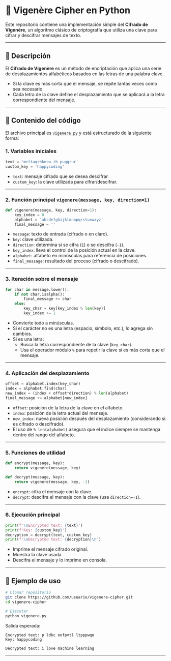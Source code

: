 # 🔐 Vigenère Cipher en Python

Este repositorio contiene una implementación simple del **Cifrado de Vigenère**, un algoritmo clásico de criptografía que utiliza una clave para cifrar y descifrar mensajes de texto.

---

## 📌 Descripción

El **Cifrado de Vigenère** es un método de encriptación que aplica una serie de desplazamientos alfabéticos basados en las letras de una palabra clave.  
- Si la clave es más corta que el mensaje, se repite tantas veces como sea necesario.  
- Cada letra de la clave define el desplazamiento que se aplicará a la letra correspondiente del mensaje.  

---

## 📂 Contenido del código

El archivo principal es [`vigenere.py`](vigenere.py) y está estructurado de la siguiente forma:

### 1. Variables iniciales
```python
text = 'mrttaqrhknsw ih puggrur'
custom_key = 'happycoding'
```
- `text`: mensaje cifrado que se desea descifrar.  
- `custom_key`: la clave utilizada para cifrar/descifrar.  

---

### 2. Función principal `vigenere(message, key, direction=1)`
```python
def vigenere(message, key, direction=1):
    key_index = 0
    alphabet = 'abcdefghijklmnopqrstuvwxyz'
    final_message = ''
```
- `message`: texto de entrada (cifrado o en claro).  
- `key`: clave utilizada.  
- `direction`: determina si se cifra (`1`) o se descifra (`-1`).  
- `key_index`: lleva el control de la posición actual en la clave.  
- `alphabet`: alfabeto en minúsculas para referencia de posiciones.  
- `final_message`: resultado del proceso (cifrado o descifrado).  

---

### 3. Iteración sobre el mensaje
```python
for char in message.lower():
    if not char.isalpha():
        final_message += char
    else:
        key_char = key[key_index % len(key)]
        key_index += 1
```
- Convierte todo a minúsculas.  
- Si el carácter no es una letra (espacio, símbolo, etc.), lo agrega sin cambios.  
- Si es una letra:
  - Busca la letra correspondiente de la clave (`key_char`).  
  - Usa el operador módulo `%` para repetir la clave si es más corta que el mensaje.  

---

### 4. Aplicación del desplazamiento
```python
offset = alphabet.index(key_char)
index = alphabet.find(char)
new_index = (index + offset*direction) % len(alphabet)
final_message += alphabet[new_index]
```
- `offset`: posición de la letra de la clave en el alfabeto.  
- `index`: posición de la letra actual del mensaje.  
- `new_index`: nueva posición después del desplazamiento (considerando si es cifrado o descifrado).  
- El uso de `% len(alphabet)` asegura que el índice siempre se mantenga dentro del rango del alfabeto.  

---

### 5. Funciones de utilidad
```python
def encrypt(message, key):
    return vigenere(message, key)

def decrypt(message, key):
    return vigenere(message, key, -1)
```
- `encrypt`: cifra el mensaje con la clave.  
- `decrypt`: descifra el mensaje con la clave (usa `direction=-1`).  

---

### 6. Ejecución principal
```python
print(f'\nEncrypted text: {text}')
print(f'Key: {custom_key}')
decryption = decrypt(text, custom_key)
print(f'\nDecrypted text: {decryption}\n')
```
- Imprime el mensaje cifrado original.  
- Muestra la clave usada.  
- Descifra el mensaje y lo imprime en consola.  

---

## 🚀 Ejemplo de uso

```bash
# Clonar repositorio
git clone https://github.com/usuario/vigenere-cipher.git
cd vigenere-cipher

# Ejecutar
python vigenere.py
```

Salida esperada:
```
Encrypted text: p ldkc oofpvtl ltpppwqo
Key: happycoding

Decrypted text: i love machine learning
```

---
